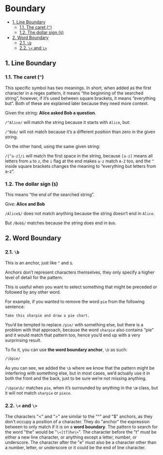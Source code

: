 # Boundary

<!-- TOC -->

- [1. Line Boundary](#1-line-boundary)
  - [1.1. The caret (`^`)](#11-the-caret)
  - [1.2. The dollar sign (`$`)](#12-the-dollar-sign)
- [2. Word Boundary](#2-word-boundary)
  - [2.1. `\b`](#21-b)
  - [2.2. `\<` and `\>`](#22--and)

<!-- /TOC -->

## 1. Line Boundary

### 1.1. The caret (`^`)

This specific symbol has two meanings. In short, when added as the first character in a regex pattern, it means “the beginning of the searched string”, however, if it’s used between square brackets, it means “everything but“. Both of these are explained later because they need more context.

Given the string: **Alice asked Bob a question**.

`/^Alice/` will match the string because it starts with `Alice`, but:

`/^Bob/` will not match because it’s a different position than zero in the given string.

On the other hand, using the same given string:

`/[^a-z]/i` will match the first space in the string, because `[a-z]` means all letters from `a` to `z`, the `i` flag at the end makes `a-z` match `A-Z` too, and the `^` inside square brackets changes the meaning to “everything but letters from a-z”.

### 1.2. The dollar sign (`$`)

This means “the end of the searched string”.

Give: **Alice and Bob**

`/Alice$/` does not match anything because the string doesn’t end in `Alice`.

But `/Bob$/` matches because the string does end in `Bob`.

## 2. Word Boundary

### 2.1. `\b`

This is an anchor, just like `^` and `$`.

Anchors don’t represent characters themselves, they only specify a higher level of detail for the pattern.

This is useful when you want to select something that might be preceded or followed by any other word.

For example, if you wanted to remove the word `pie` from the following sentence:

```txt
Take this sharpie and draw a pie chart.
```

You’d be tempted to replace `/pie/` with something else, but there is a problem with that approach, because the word `sharpie` also contains “pie” and it would match that pattern too, hence you’d end up with a very surprinsing result.

To fix it, you can use **the word boundary anchor**, `\b` as such:

```txt
/\bpie/
```

As you can see, we added the `\b` where we know that the pattern might be interfering with something else, but in most cases, we’d actually use it in both the front and the back, just to be sure we’re not missing anything.

`/\bpie\b/` matches `pie`, when it’s surrounded by anything in the `\W` class, but it will not match `sharpie` or `piece`.

### 2.2. `\<` and `\>`

The characters "\<" and "\>" are similar to the "^" and "$" anchors, as they don't occupy a position of a character. They do "anchor" the expression between to only match if it is on a **word boundary**. The pattern to search for the word "the" would be "`\<[tT]he\>`". The character before the "t" must be either a new line character, or anything except a letter, number, or underscore. The character after the "e" must also be a character other than a number, letter, or underscore or it could be the end of line character.

